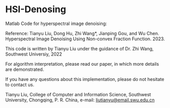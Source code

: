 # HSI-Denosing

Matlab Code for hyperspectral image denoising:

Reference:
Tianyu Liu, Dong Hu, Zhi Wang*, Jianping Gou, and Wu Chen. Hyperspectral Image Denoising Using Non-convex Fraction Function. 2023.

This code is written by Tianyu Liu under the guidance of Dr. Zhi Wang, Southwest Universiy, 2022

For algorithm interpretation, please read our paper, in which more details are demonstrated.

If you have any questions about this implementation, please do not hesitate to contact us.

Tianyu Liu, 
College of Computer and Information Science,
Southwest University, Chongqing, P. R. China,
e-mail: liutianyu@email.swu.edu.cn

